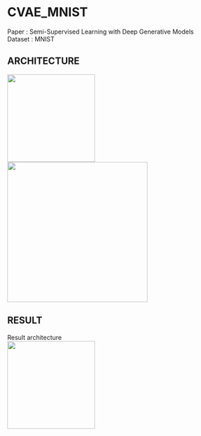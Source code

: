 # CVAE_MNIST

Paper   : Semi-Supervised Learning with Deep Generative Models  
Dataset : MNIST

ARCHITECTURE
-------------------------------------------------------------------
<div>
 <img width="200" src = "https://user-images.githubusercontent.com/19617361/39619985-9a761a40-4fc4-11e8-86e0-215a76007d49.png">
 <img width="320" src = "https://user-images.githubusercontent.com/19617361/39620423-13b02738-4fc6-11e8-90ce-7e8d197481e0.png">
</div>


RESULT
-------------------------------------------------------------------
Result architecture  
<img width="200" src = "https://user-images.githubusercontent.com/19617361/39620463-38c26dce-4fc6-11e8-94cc-3792ad018de4.png">


